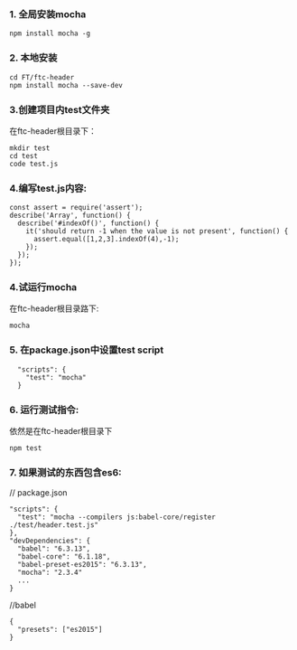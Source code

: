 ### 1. 全局安装mocha
```
npm install mocha -g
```

### 2. 本地安装
```
cd FT/ftc-header
npm install mocha --save-dev
```

### 3.创建项目内test文件夹
在ftc-header根目录下：
```
mkdir test
cd test
code test.js
```
### 4.编写test.js内容:
```
const assert = require('assert');
describe('Array', function() {
  describe('#indexOf()', function() {
    it('should return -1 when the value is not present', function() {
      assert.equal([1,2,3].indexOf(4),-1);
    });
  });
});
```
### 4.试运行mocha
在ftc-header根目录路下:
```
mocha
```

### 5. 在package.json中设置test script
```
  "scripts": {
    "test": "mocha"
  }
```

### 6. 运行测试指令:
依然是在ftc-header根目录下
```
npm test
```

### 7. 如果测试的东西包含es6:
// package.json
```
"scripts": {
  "test": "mocha --compilers js:babel-core/register ./test/header.test.js"
},
"devDependencies": {
  "babel": "6.3.13",
  "babel-core": "6.1.18",
  "babel-preset-es2015": "6.3.13",
  "mocha": "2.3.4"
  ...
}
```

//babel
```
{
  "presets": ["es2015"]
}
```